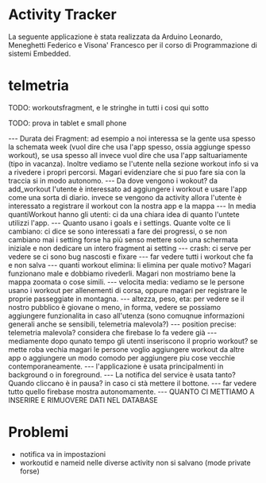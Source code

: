 # Activity Tracker
La seguente applicazione è stata realizzata da Arduino Leonardo, Meneghetti Federico e Visona' Francesco per il corso di Programmazione di sistemi Embedded.

# telmetria

TODO: workoutsfragment, e le stringhe in tutti i cosi qui sotto

TODO: prova in tablet e small phone

--- Durata dei Fragment: ad esempio a noi interessa se la gente usa spesso la schemata week (vuol dire che usa l'app spesso, ossia aggiunge spesso workout),
    se usa spesso all invece vuol dire che usa l'app saltuariamente (tipo in vacanza). Inoltre vediamo se l'utente nella sezione workout info si va a rivedere i propri percorsi. Magari evidenziare che si puo fare sia con la 
    traccia si in modo autonomo.
--- Da dove vengono i wokout? da add_workout l'utente è interessato ad aggiungere i workout e usare l'app come 
    una sorta di diario. invece se vengono da activity allora l'utente è interessato a registrare il workout con la nostra app e la mappa
--- In media quantiWorkout hanno gli utenti: ci da una chiara idea di quanto l'untete utilizzi l'app.
--- Quanto usano i goals e i settings. Quante volte ce li cambiano: ci dice se sono interessati a fare dei progressi, o se non cambiano mai i setting forse ha più senso mettere solo una schermata iniziale e non dedicare un intero fragment ai setting
--- crash: ci serve per vedere se ci sono bug nascosti e fixare
--- far vedere tutti i workout che fa e non salva
--- quanti workout elimina: li elimina per quale motivo? Magari funzionano male e dobbiamo rivederli. Magari non mostriamo bene la mappa zoomata o cose simili.
--- velocita media: vediamo se le persone usano i workout per allenementi di corsa, oppure magari per registrare le proprie passeggiate in montagna.
--- altezza, peso, eta: per vedere se il nostro pubblico è giovane o meno, in forma, vedere se possiamo aggiungere funzionalita in caso all'utenza (sono comuqnue informazioni generali anche se sensibili, telemetria malevola?)
--- position precise: telemetria malevola? considera che firebase lo fa vedere già
--- mediamente dopo qunato tempo gli utenti inseriscono il proprio workout? se mette roba vechia magari le persone voglio aggiungere workout da altre app o aggiungere un modo comodo per 
    aggiungere piu cose vecchie contemporaneamente. 
--- l'applicazione è usata principalmenti in background o in foreground.
--- La notifica del service è usata tanto? Quando cliccano è in pausa? in caso ci stà mettere il bottone.
--- far vedere tutto quello firebase mostra autonomamente.
--- QUANTO CI METTIAMO A INSERIRE E RIMUOVERE DATI NEL DATABASE

# Problemi
- notifica va in impostazioni
- workoutid e nameid nelle diverse activity non si salvano (mode private forse)